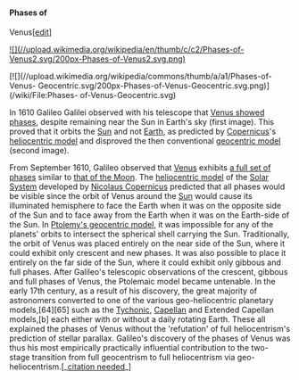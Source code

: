 #### Phases of
Venus[[edit](/w/index.php?title=Galileo\_Galilei&action=edit&section=10 "Edit
section: Phases of Venus")]

[![](//upload.wikimedia.org/wikipedia/en/thumb/c/c2/Phases-of-
Venus2.svg/200px-Phases-of-Venus2.svg.png)](/wiki/File:Phases-of-Venus2.svg)

[![](//upload.wikimedia.org/wikipedia/commons/thumb/a/a1/Phases-of-Venus-
Geocentric.svg/200px-Phases-of-Venus-Geocentric.svg.png)](/wiki/File:Phases-
of-Venus-Geocentric.svg)

In 1610 Galileo Galilei observed with his telescope that [Venus showed
phases](/wiki/Phases\_of\_Venus "Phases of Venus"), despite remaining near the
Sun in Earth's sky (first image). This proved that it orbits the
[Sun](/wiki/Sun "Sun") and not [Earth](/wiki/Earth "Earth"), as predicted by
[Copernicus](/wiki/Copernicus "Copernicus")'s [heliocentric
model](/wiki/Heliocentric\_model "Heliocentric model") and disproved the then
conventional [geocentric model](/wiki/Geocentric\_model "Geocentric model")
(second image).

From September 1610, Galileo observed that [Venus](/wiki/Venus "Venus")
exhibits [a full set of phases](/wiki/Phases\_of\_Venus "Phases of Venus")
similar to [that of the Moon](/wiki/Lunar\_phase "Lunar phase"). The
[heliocentric model](/wiki/Heliocentric\_model "Heliocentric model") of the
[Solar System](/wiki/Solar\_System "Solar System") developed by [Nicolaus
Copernicus](/wiki/Nicolaus\_Copernicus "Nicolaus Copernicus") predicted that
all phases would be visible since the orbit of Venus around the
[Sun](/wiki/Sun "Sun") would cause its illuminated hemisphere to face the
Earth when it was on the opposite side of the Sun and to face away from the
Earth when it was on the Earth-side of the Sun. In [Ptolemy's geocentric
model](/wiki/Geocentric\_model#Ptolemaic\_model "Geocentric model"), it was
impossible for any of the planets' orbits to intersect the spherical shell
carrying the Sun. Traditionally, the orbit of Venus was placed entirely on the
near side of the Sun, where it could exhibit only crescent and new phases. It
was also possible to place it entirely on the far side of the Sun, where it
could exhibit only gibbous and full phases. After Galileo's telescopic
observations of the crescent, gibbous and full phases of Venus, the Ptolemaic
model became untenable. In the early 17th century, as a result of his
discovery, the great majority of astronomers converted to one of the various
geo-heliocentric planetary models,[64][65] such as the
[Tychonic](/wiki/Tychonic\_system "Tychonic system"),
[Capellan](/wiki/Martianus\_Capella "Martianus Capella") and Extended Capellan
models,[b] each either with or without a daily rotating Earth. These all
explained the phases of Venus without the 'refutation' of full heliocentrism's
prediction of stellar parallax. Galileo's discovery of the phases of Venus was
thus his most empirically practically influential contribution to the two-
stage transition from full geocentrism to full heliocentrism via geo-
heliocentrism.[\_[citation needed](/wiki/Wikipedia:Citation\_needed
"Wikipedia:Citation needed")\_]
